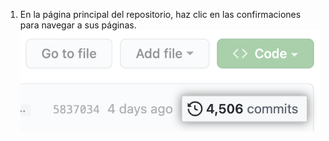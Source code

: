 1. En la página principal del repositorio, haz clic en las confirmaciones para navegar a sus páginas. ![Captura de pantalla de la página principal del repositorio con las confirmaciones enfatizadas](/assets/images/help/commits/commits-page.png) 